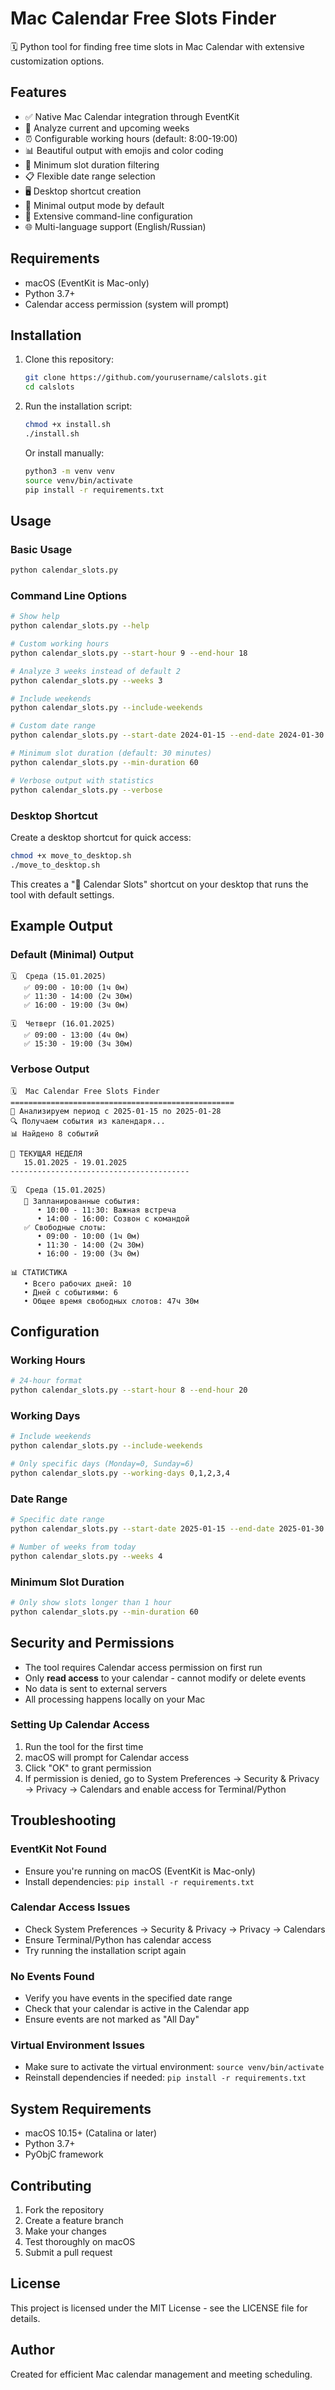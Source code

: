 # Mac Calendar Free Slots Finder

🗓️ Python tool for finding free time slots in Mac Calendar with extensive customization options.

## Features

- ✅ Native Mac Calendar integration through EventKit
- 📅 Analyze current and upcoming weeks
- ⏰ Configurable working hours (default: 8:00-19:00)
- 📊 Beautiful output with emojis and color coding
- 🎯 Minimum slot duration filtering
- 📋 Flexible date range selection
- 🖥️ Desktop shortcut creation
- 💾 Minimal output mode by default
- 🔧 Extensive command-line configuration
- 🌐 Multi-language support (English/Russian)

## Requirements

- macOS (EventKit is Mac-only)
- Python 3.7+
- Calendar access permission (system will prompt)

## Installation

1. Clone this repository:
   ```bash
   git clone https://github.com/yourusername/calslots.git
   cd calslots
   ```

2. Run the installation script:
   ```bash
   chmod +x install.sh
   ./install.sh
   ```
   
   Or install manually:
   ```bash
   python3 -m venv venv
   source venv/bin/activate
   pip install -r requirements.txt
   ```

## Usage

### Basic Usage

```bash
python calendar_slots.py
```

### Command Line Options

```bash
# Show help
python calendar_slots.py --help

# Custom working hours
python calendar_slots.py --start-hour 9 --end-hour 18

# Analyze 3 weeks instead of default 2
python calendar_slots.py --weeks 3

# Include weekends
python calendar_slots.py --include-weekends

# Custom date range
python calendar_slots.py --start-date 2024-01-15 --end-date 2024-01-30

# Minimum slot duration (default: 30 minutes)
python calendar_slots.py --min-duration 60

# Verbose output with statistics
python calendar_slots.py --verbose
```

### Desktop Shortcut

Create a desktop shortcut for quick access:

```bash
chmod +x move_to_desktop.sh
./move_to_desktop.sh
```

This creates a "📅 Calendar Slots" shortcut on your desktop that runs the tool with default settings.

## Example Output

### Default (Minimal) Output
```
🗓️  Среда (15.01.2025)
   ✅ 09:00 - 10:00 (1ч 0м)
   ✅ 11:30 - 14:00 (2ч 30м)
   ✅ 16:00 - 19:00 (3ч 0м)

🗓️  Четверг (16.01.2025)
   ✅ 09:00 - 13:00 (4ч 0м)
   ✅ 15:30 - 19:00 (3ч 30м)
```

### Verbose Output
```
🗓️  Mac Calendar Free Slots Finder
==================================================
📅 Анализируем период с 2025-01-15 по 2025-01-28
🔍 Получаем события из календаря...
📊 Найдено 8 событий

📆 ТЕКУЩАЯ НЕДЕЛЯ
   15.01.2025 - 19.01.2025
----------------------------------------

🗓️  Среда (15.01.2025)
   📝 Запланированные события:
      • 10:00 - 11:30: Важная встреча
      • 14:00 - 16:00: Созвон с командой
   ✅ Свободные слоты:
      • 09:00 - 10:00 (1ч 0м)
      • 11:30 - 14:00 (2ч 30м)
      • 16:00 - 19:00 (3ч 0м)

📊 СТАТИСТИКА
   • Всего рабочих дней: 10
   • Дней с событиями: 6
   • Общее время свободных слотов: 47ч 30м
```

## Configuration

### Working Hours
```bash
# 24-hour format
python calendar_slots.py --start-hour 8 --end-hour 20
```

### Working Days
```bash
# Include weekends
python calendar_slots.py --include-weekends

# Only specific days (Monday=0, Sunday=6)
python calendar_slots.py --working-days 0,1,2,3,4
```

### Date Range
```bash
# Specific date range
python calendar_slots.py --start-date 2025-01-15 --end-date 2025-01-30

# Number of weeks from today
python calendar_slots.py --weeks 4
```

### Minimum Slot Duration
```bash
# Only show slots longer than 1 hour
python calendar_slots.py --min-duration 60
```

## Security and Permissions

- The tool requires Calendar access permission on first run
- Only **read access** to your calendar - cannot modify or delete events
- No data is sent to external servers
- All processing happens locally on your Mac

### Setting Up Calendar Access

1. Run the tool for the first time
2. macOS will prompt for Calendar access
3. Click "OK" to grant permission
4. If permission is denied, go to System Preferences → Security & Privacy → Privacy → Calendars and enable access for Terminal/Python

## Troubleshooting

### EventKit Not Found
- Ensure you're running on macOS (EventKit is Mac-only)
- Install dependencies: `pip install -r requirements.txt`

### Calendar Access Issues
- Check System Preferences → Security & Privacy → Privacy → Calendars
- Ensure Terminal/Python has calendar access
- Try running the installation script again

### No Events Found
- Verify you have events in the specified date range
- Check that your calendar is active in the Calendar app
- Ensure events are not marked as "All Day"

### Virtual Environment Issues
- Make sure to activate the virtual environment: `source venv/bin/activate`
- Reinstall dependencies if needed: `pip install -r requirements.txt`

## System Requirements

- macOS 10.15+ (Catalina or later)
- Python 3.7+
- PyObjC framework

## Contributing

1. Fork the repository
2. Create a feature branch
3. Make your changes
4. Test thoroughly on macOS
5. Submit a pull request

## License

This project is licensed under the MIT License - see the LICENSE file for details.

## Author

Created for efficient Mac calendar management and meeting scheduling. 